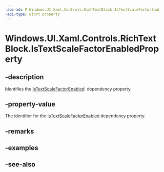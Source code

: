 ```yaml
---
-api-id: P:Windows.UI.Xaml.Controls.RichTextBlock.IsTextScaleFactorEnabledProperty
-api-type: winrt property
---
```


<!-- Property syntax
public Windows.UI.Xaml.DependencyProperty IsTextScaleFactorEnabledProperty { get; }
-->

# Windows.UI.Xaml.Controls.RichTextBlock.IsTextScaleFactorEnabledProperty

## -description
Identifies the [IsTextScaleFactorEnabled](richtextblock_istextscalefactorenabled.md)  dependency property.



## -property-value
The identifier for the [IsTextScaleFactorEnabled](richtextblock_istextscalefactorenabled.md) dependency property.

## -remarks

## -examples

## -see-also
